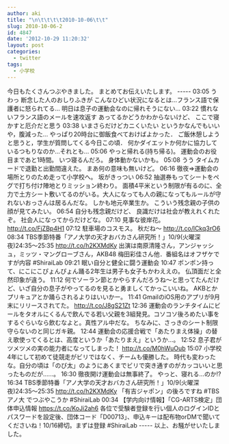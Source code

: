 ```yaml
---
author: aki
title: "\n\t\t\t\t2010-10-06\t\t"
slug: 2010-10-06-2
id: 4847
date: '2012-10-29 11:20:32'
layout: post
categories:
  - twitter
tags:
  - 小学校
---
```


今日もたくさんつぶやきました。 まとめてお伝えいたします。 ----- 03:05 うわっ 断念した人のおしりふきが こんなひどい状況になるとは…フランス語で保護者に怒られてる… 明日は息子の運動会なのに帰れそうにない… 03:22 慣れないフランス語のメールを速攻返す あってるかどうかわからないけど、 ここで寝かすと厄介だと思う 03:38 いまさらだけどカニくいたい というかなんでもいいや，腹減った… やっぱり20時台に御飯食べておけばよかった． ご飯休憩しようと思うと，学生が質問してくる今日この頃． 何かダイエットか何かに協力しているつもりなのか…それとも… 05:06 やっと帰れる(持ち帰る)。 運動会のお役目まであと1時間。 いつ寝るんだろ。 身体動かないかも。 05:08 うう タイムカードで退勤と出勤間違えた。 まあ何の意味も無いけど。 06:16 徹夜⇒運動会の場所とりのため走って小学校へ。 坂がきっつい 06:52 抽選券もってシートをペグで打ち付け陣地とりミッション終わり。 面積4平米という制限が有るのに、全力で土方シート敷いてるのがいる。大人になっても人の親になってもルールが守れないおっさんは居るんだな。 しかも地元卒業生か。 こういう残念親の子供の顔が見てみたい。 06:54 自分も残念親だけど、 良識だけは社会が教えれくれたぞ。 社会人になってからだけどな。 07:10 見事な彼岸花。 http://t.co/FjZBp4H1 07:12 駐車場のコスモス。 秋だね～ http://t.co/lCkq3rO6 08:34 TBS季節特番「アノ大学の天才おバカさん研究所！」10/9(火曜深夜)24:35～25:35 http://t.co/h2KXMdKy 出演は南原清隆さん，アンジャッシュ，ミッツ・マングローブさん，AKB48 梅田彩佳さん他．番組名はオフザケですが内容 #ShiraiLab 09:21 眠い自分と健全に闘う運動会 10:47 ポンポン持って、にこにこぴょんぴょん踊る2年生は男子も女子もかわええの。 仏頂面だと全然印象が違う。 11:12 何でソーラン節とかやらすんだろうね～と思ってたんだけど、いざ自分の息子がやってるのを見ると勇ましくてかっこいいね。 AKBとかプリキュアとか踊らされるよりはいいかー。 11:41 GmailのiOS用のアプリが9月末にリリースされてた。 http://t.co/J8gS21Zt 12:36 運動会のランチタイムにビールをタオルにくるんで飲んでる若い父親を3組発見。コソコソ後ろめたい事をするぐらいなら飲むなよと。真性アル中だな。 ちなみに、さっきのシート制限守らないのと同じガキ親。 12:44 運動会の応援合戦で「あたりまえ体操」の替え歌使ってくるとは、高度というか「あたりまえ」というか...。 12:52 息子君がツメツメの実の能力者になってしまった！ http://t.co/M0hWuOub 15:07 小学校4年にして初めて徒競走がビリではなく、チームも優勝した。 時代も変わったな。自分の頃は「のび太」のようにあくまでビリで突き通すのがカッコいいと思ったものだが......。 16:30 徹夜開け運動会は無事終了。 やっと、寝れる...のか!? 16:34 TBS季節特番「アノ大学の天才おバカさん研究所！」10/9(火曜深夜)24:35～25:35 http://t.co/h2KXMdKy 「有吉ジャポン」の後ろですね #TBSアノ大 でつぶやこうか #ShiraiLab 00:34 【学内向け情報】「CG-ARTS検定」団体申込情報 https://t.co/KoJi2ah6 各位で受験者登録を行い個人のログインIDとパスワードを設定後、団体コード「D00713」、申込キーは配布物orDMで聞いてくださいね！10/16締切。まずは登録 #ShiraiLab ----- 以上、お騒がせいたしました。